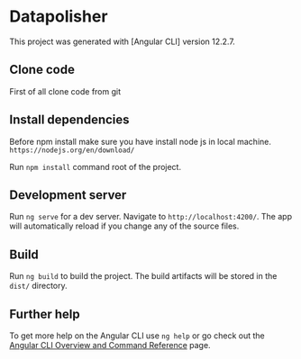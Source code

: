 # Datapolisher

This project was generated with [Angular CLI] version 12.2.7.

## Clone code

First of all clone code from git

## Install dependencies

Before npm install make sure you have install node js in local machine.
`https://nodejs.org/en/download/`

Run `npm install` command root of the project.

## Development server

Run `ng serve` for a dev server. Navigate to `http://localhost:4200/`. The app will automatically reload if you change any of the source files.

## Build

Run `ng build` to build the project. The build artifacts will be stored in the `dist/` directory.

## Further help

To get more help on the Angular CLI use `ng help` or go check out the [Angular CLI Overview and Command Reference](https://angular.io/cli) page.
